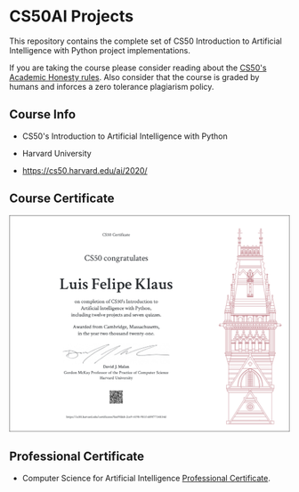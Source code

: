 # CS50AI Projects

This repository contains the complete set of CS50 Introduction to Artificial Intelligence with Python project implementations.

If you are taking the course please consider reading about the [CS50's Academic Honesty rules](https://cs50.harvard.edu/college/2021/fall/syllabus/#academic-honesty). Also consider that the course is graded by humans and inforces a zero tolerance plagiarism policy. 


## Course Info

* CS50's Introduction to Artificial Intelligence with Python

* Harvard University

* https://cs50.harvard.edu/ai/2020/

## Course Certificate

![Certificate](CS50.png)

## Professional Certificate

* Computer Science for Artificial Intelligence
[Professional Certificate](https://credentials.edx.org/credentials/7772d8388c694146b22a7b493750d2a2/).


